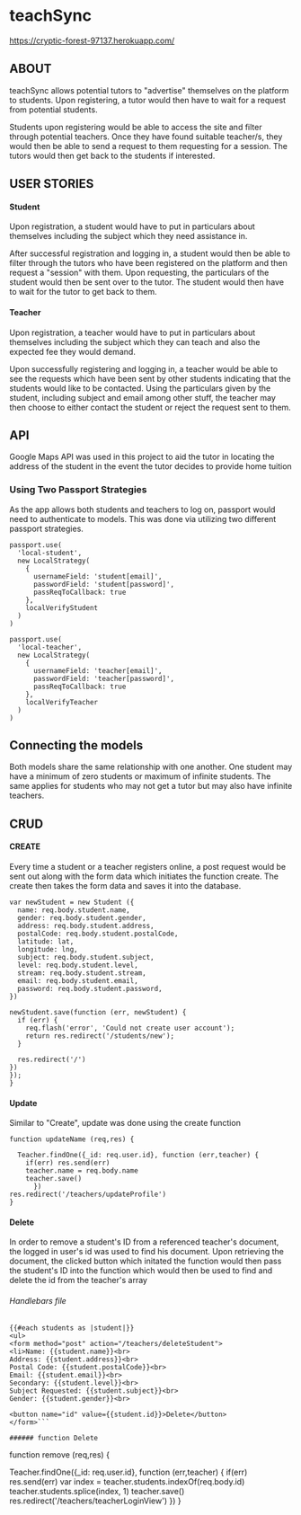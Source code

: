 # teachSync <br>
https://cryptic-forest-97137.herokuapp.com/

## ABOUT

teachSync allows potential tutors to "advertise" themselves on the platform to students. Upon registering, a tutor would then have to wait for a request from potential students.

Students upon registering would be able to access the site and filter through potential teachers. Once they have found suitable teacher/s, they would then be able to send a request to them requesting for a session. The tutors would then get back to the students if interested.

## USER STORIES

#### Student
Upon registration, a student would have to put in particulars about themselves including the subject which they need assistance in.

After successful registration and logging in, a student would then be able to filter through the tutors who have been registered on the platform and then request a "session" with them. Upon requesting, the particulars of the student would then be sent over to the tutor. The student would then have to wait for the tutor to get back to them.

#### Teacher
Upon registration, a teacher would have to put in particulars about themselves including the subject which they can teach and also the expected fee they would demand.

Upon successfully registering and logging in, a teacher would be able to see the requests which have been sent by other students indicating that the students would like to be contacted. Using the particulars given by the student, including subject and email among other stuff, the teacher may then choose to either contact the student or reject the request sent to them.

## API
Google Maps API was used in this project to aid the tutor in locating the address of the student in the event the tutor decides to provide home tuition

### Using Two Passport Strategies
As the app allows both students and teachers to log on, passport would need to authenticate to models. This was done via utilizing two different passport strategies.

```
passport.use(
  'local-student',
  new LocalStrategy(
    {
      usernameField: 'student[email]',
      passwordField: 'student[password]',
      passReqToCallback: true
    },
    localVerifyStudent
  )
)

passport.use(
  'local-teacher',
  new LocalStrategy(
    {
      usernameField: 'teacher[email]',
      passwordField: 'teacher[password]',
      passReqToCallback: true
    },
    localVerifyTeacher
  )
)
```

## Connecting the models
Both models share the same relationship with one another. One student may have a minimum of zero students or maximum of infinite students. The same applies for students who may not get a tutor but may also have infinite teachers.


## CRUD

#### CREATE
Every time a student or a teacher registers online, a post request would be sent out along with the form data which initiates the function create. The create then takes the form data and saves it into the database.

```
var newStudent = new Student ({
  name: req.body.student.name,
  gender: req.body.student.gender,
  address: req.body.student.address,
  postalCode: req.body.student.postalCode,
  latitude: lat,
  longitude: lng,
  subject: req.body.student.subject,
  level: req.body.student.level,
  stream: req.body.student.stream,
  email: req.body.student.email,
  password: req.body.student.password,
})

newStudent.save(function (err, newStudent) {
  if (err) {
    req.flash('error', 'Could not create user account');
    return res.redirect('/students/new');
  }

  res.redirect('/')
})
});
}
```

#### Update
Similar to "Create", update was done using the create function
```
function updateName (req,res) {

  Teacher.findOne({_id: req.user.id}, function (err,teacher) {
    if(err) res.send(err)
    teacher.name = req.body.name
    teacher.save()
      })
res.redirect('/teachers/updateProfile')
}
```

#### Delete
In order to remove a student's ID from a referenced teacher's document, the logged in user's id was used to find his document. Upon retrieving the document, the clicked button which initated the function would then pass the student's ID into the function which would then be used to find and delete the id from the teacher's array

###### Handlebars file
```
{{#each students as |student|}}
<ul>
<form method="post" action="/teachers/deleteStudent">
<li>Name: {{student.name}}<br>
Address: {{student.address}}<br>
Postal Code: {{student.postalCode}}<br>
Email: {{student.email}}<br>
Secondary: {{student.level}}<br>
Subject Requested: {{student.subject}}<br>
Gender: {{student.gender}}<br>

<button name="id" value={{student.id}}>Delete</button>
</form>```

###### function Delete
```
function remove (req,res) {

Teacher.findOne({_id: req.user.id}, function (err,teacher) {
  if(err) res.send(err)
  var index = teacher.students.indexOf(req.body.id)
teacher.students.splice(index, 1)
teacher.save()
res.redirect('/teachers/teacherLoginView')
})
}
```
